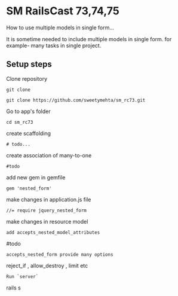 SM RailsCast 73,74,75
===============

How to use multiple models in single form...

It is sometime needed to include multiple models in single form. for example- many tasks in single project.

Setup steps
------------

Clone repository

```
git clone 

git clone https://github.com/sweetymehta/sm_rc73.git
```
Go to app's folder
```
cd sm_rc73
```
create scaffolding
```
# todo...
```
create association of many-to-one 
```
#todo
```
add new gem in gemfile
```
gem 'nested_form'
```
make changes in application.js file
```
//= require jquery_nested_form
```
make changes in resource model
```
add accepts_nested_model_attributes
```
#todo
```
accepts_nested_form provide many options
```
reject_if , allow_destroy , limit etc
```
Run `server`
```
rails s 
```




